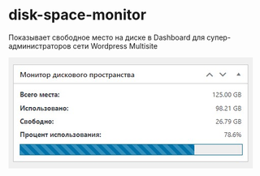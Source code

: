 # disk-space-monitor
Показывает свободное место на диске в Dashboard для супер-администраторов сети Wordpress Multisite

<img src="https://github.com/Shad0vv/disk-space-monitor/blob/main/Preview.jpg?raw=true">
